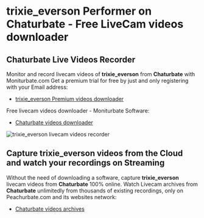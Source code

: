 # trixie_everson Performer on Chaturbate - Free LiveCam videos downloader

## Chaturbate Live Videos Recorder

Monitor and record livecam videos of **trixie_everson** from **Chaturbate** with Moniturbate.com
Get a premium trial for free by just and only registering with your Email address:
* [trixie_everson Premium videos downloader](https://moniturbate.com/request-demo-licence-key.html)

Free livecam videos downloader - Moniturbate Software:
* [Chaturbate videos downloader](https://moniturbate.com/moniturbate-download-software.html)

![trixie_everson livecam videos recorder](https://peachurnet.com/templates/moniturbate-software.png)


## Capture trixie_everson videos from the Cloud and watch your recordings on Streaming

Without the need of downloading a software, capture **trixie_everson** livecam videos from **Chaturbate** 100% online.
Watch Livecam archives from **Chaturbate** unlimitedly from thousands of existing recordings, only on Peachurbate.com and its websites network:
* [Chaturbate videos archives](https://peachurnet.com/)